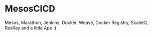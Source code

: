 # MesosCICD
Mesos, Marathon, Jenkins, Docker, Weave, Docker Registry, ScaleIO, RexRay and a little App :)
